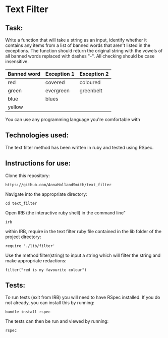 # Text Filter

## Task:

Write a function that will take a string as an input, identify whether it contains any items from a list of banned words that aren't listed in the exceptions. The function should return the original string with the vowels of all banned words replaced with dashes "-".  All checking should be case insensitive.



Banned word | Exception 1 | Exception 2 |
---|----|----
red | covered | coloured
green | evergreen | greenbelt
blue | blues |
yellow | |

You can use any programming language you're comfortable with

## Technologies used:

The text filter method has been written in ruby and tested using RSpec.

## Instructions for use:

Clone this repository:
```
https://github.com/AnnaHollandSmith/text_filter
```
Navigate into the appropriate directory:
```
cd text_filter
```
Open IRB (the interactive ruby shell) in the command line"
```
irb
```
within IRB, require in the text filter ruby file contained in the lib folder of the project directory:
```
require './lib/filter'
```
Use the method filter(string) to input a string which will filter the string and make appropriate redactions:
```
filter("red is my favourite colour")
```
## Tests:

To run tests (exit from IRB) you will need to have RSpec installed. If you do not already, you can install this by running:
```
bundle install rspec  
```
The tests can then be run and viewed by running:
```
rspec  
```
